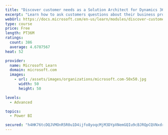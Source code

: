 ```yaml
---
title: "Discover customer needs as a Solution Architect for Dynamics 365 and Power Platform"
excerpt: "Learn how to ask customers questions about their business processes and feature requirements to create a viable solution."
webUrl: https://docs.microsoft.com/en-us/learn/modules/discover-customer-needs/
type: course
price: Free
length: PT36M
ratings:
  count: 386
  average: 4.6787567
heat: 52

provider:
  name: Microsoft Learn
  domain: microsoft.com
  images:
    - url: /assets/images/organizations/microsoft.com-50x50.jpg
      width: 50
      height: 50

levels:
  - Advanced

topics:
  - Power BI

secured: "h4HK76tcDQJVMOnR5R0u1D4ijfo8yoqcMjM3DYpXNemGQIu9cBJRQpCQVNxdre0o4cL53nhvut5MV9IQ9+sgVOeiwCAzIrmevHcaQEkYh+wqk6LgjfGMz2N817vBTAWrXvt2q8vPuKbAgNPUFdtGWbytJBlkWm65Eed6fLSfJ9ZUpm226in0r99wY5ASXdldujP+UwrFfK4BWEFCAezRr9b2XMCroIvlU/Q4CKToHR+CZOw88Dhxe1/VZQXVBN46JJFNfylAxotB3z9TE7jMz0n+GTkHAolSxnSqLhV53bdgIi2DSoWQcKeBsEWFDwyEU83tH0DTmwf2X52FQE0srEPXL334OflZ9hyO9MVDE7gjFQxIf+AcIoSiFFiEbiprMTbNFyB/4Mwp3irFKUNraFXmhLl9cX9G1ve30i0nb2k=;OZOnVYQddizibnmHDjkH9Q=="
---
```


